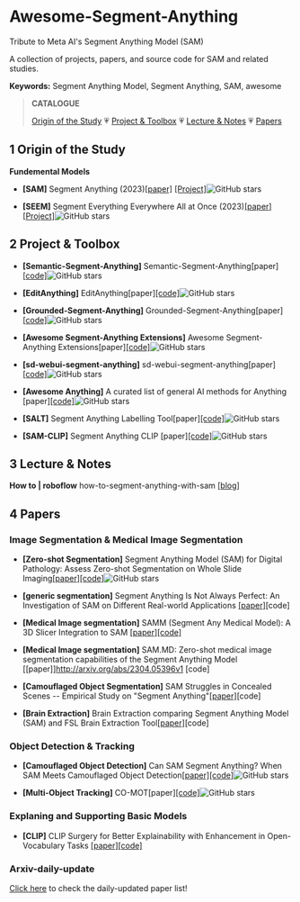 # Awesome-Segment-Anything

Tribute to Meta AI's Segment Anything Model (SAM)

A collection of projects, papers, and source code for SAM and related studies.

**Keywords:** Segment Anything Model, Segment Anything, SAM, awesome

> **CATALOGUE**
>
>[Origin of the Study](#quick-start) :heartpulse: [Project & Toolbox](#tool) :heartpulse: [Lecture & Notes](#workshop) :heartpulse: [Papers](#papers-by-categories)

## 1 Origin of the Study <span id='quick-start'></span>

**Fundemental Models**

+ **[SAM]** Segment Anything (2023)[[paper]](https://scontent-lax3-2.xx.fbcdn.net/v/t39.2365-6/10000000_900554171201033_1602411987825904100_n.pdf?_nc_cat=100&ccb=1-7&_nc_sid=3c67a6&_nc_ohc=5R36a2pHTEoAX-N4s7w&_nc_ht=scontent-lax3-2.xx&oh=00_AfAt7-wce1N9DevVZ4-cgxo_lgAI60jIoPc9EDR2P1VORg&oe=643CE9E7) [[Project]](https://github.com/facebookresearch/segment-anything)![GitHub stars](https://img.shields.io/github/stars/facebookresearch/segment-anything.svg?logo=github&label=Stars)

+ **[SEEM]** Segment Everything Everywhere All at Once (2023)[[paper]](https://arxiv.org/pdf/2304.06718.pdf)[[Project]](https://github.com/UX-Decoder/Segment-Everything-Everywhere-All-At-Once)![GitHub stars](https://img.shields.io/github/stars/UX-Decoder/Segment-Everything-Everywhere-All-At-Once.svg?logo=github&label=Stars)

## 2 Project & Toolbox<span id='tool'>
  
+ **[Semantic-Segment-Anything]** Semantic-Segment-Anything[paper][[code]](https://github.com/fudan-zvg/Semantic-Segment-Anything)![GitHub stars](https://img.shields.io/github/stars/fudan-zvg/Semantic-Segment-Anything.svg?logo=github&label=Stars)

+ **[EditAnything]** EditAnything[paper][[code]](https://github.com/sail-sg/EditAnything)![GitHub stars](https://img.shields.io/github.com/sail-sg/EditAnything.svg?logo=github&label=Stars)

+ **[Grounded-Segment-Anything]** Grounded-Segment-Anything[paper][[code]](https://github.com/IDEA-Research/Grounded-Segment-Anything)![GitHub stars](https://img.shields.io/github/stars/IDEA-Research/Grounded-Segment-Anything.svg?logo=github&label=Stars)

+ **[Awesome Segment-Anything Extensions]** Awesome Segment-Anything Extensions[paper][[code]](https://github.com/JerryX1110/awesome-segment-anything-extensions)![GitHub stars](https://img.shields.io/github/stars/JerryX1110/awesome-segment-anything-extensions.svg?logo=github&label=Stars)

+ **[sd-webui-segment-anything]** sd-webui-segment-anything[paper][[code]](https://github.com/continue-revolution/sd-webui-segment-anything)![GitHub stars](https://img.shields.io/github/stars/continue-revolution/sd-webui-segment-anything.svg?logo=github&label=Stars)

+ **[Awesome Anything]** A curated list of general AI methods for Anything [paper][[code]](https://github.com/VainF/Awesome-Anything)![GitHub stars](https://img.shields.io/github/stars/VainF/Awesome-Anything.svg?logo=github&label=Stars)

+ **[SALT]** Segment Anything Labelling Tool[paper][[code]](https://github.com/anuragxel/salt)![GitHub stars](https://img.shields.io/github/stars/anuragxel/salt.svg?logo=github&label=Stars)

+ **[SAM-CLIP]** Segment Anything CLIP [paper][[code]](https://github.com/PengtaoJiang/Segment-Anything-CLIP)![GitHub stars](https://img.shields.io/github/stars/PengtaoJiang/Segment-Anything-CLIP.svg?logo=github&label=Stars)

## 3 Lecture & Notes<span id='workshop'>

**How to | roboflow** how-to-segment-anything-with-sam [[blog]](https://github.com/roboflow/notebooks/blob/main/notebooks/how-to-segment-anything-with-sam.ipynb)


## 4 Papers <span id='papers-by-categories'></span>
  
### Image Segmentation & Medical Image Segmentation

+ **[Zero-shot Segmentation]** Segment Anything Model (SAM) for Digital Pathology: Assess Zero-shot Segmentation on Whole Slide Imaging[[paper]](https://arxiv.org/abs/2304.04155)[[code]](https://github.com/BingfengYan/VISAM)![GitHub stars](https://img.shields.io/github/stars/BingfengYan/VISAM.svg?logo=github&label=Stars)

+ **[generic segmentation]** Segment Anything Is Not Always Perfect: An Investigation of SAM on Different Real-world Applications [[paper]](http://arxiv.org/abs/2304.05750v2)[code]
+ **[Medical Image segmentation]** SAMM (Segment Any Medical Model): A 3D Slicer Integration to SAM [[paper]](http://arxiv.org/abs/2304.05622v1)[[code]](https://github.com/bingogome/samm)

+ **[Medical Image segmentation]** SAM.MD: Zero-shot medical image segmentation capabilities of the Segment Anything Model [[paper]]http://arxiv.org/abs/2304.05396v1 [code]

+ **[Camouflaged Object Segmentation]** SAM Struggles in Concealed Scenes -- Empirical Study on "Segment Anything"[[paper]](https://arxiv.org/abs/2304.06022)[code]

+ **[Brain Extraction]** Brain Extraction comparing Segment Anything Model (SAM) and FSL Brain Extraction Tool[[paper]](https://arxiv.org/abs/2304.04738)[code]

### Object Detection & Tracking

+ **[Camouflaged Object Detection]** Can SAM Segment Anything? When SAM Meets Camouflaged Object Detection[[paper]](https://arxiv.org/abs/2304.04709)[[code]](https://github.com/luckybird1994/SAMCOD)![GitHub stars](https://img.shields.io/github/stars/luckybird1994/SAMCOD.svg?logo=github&label=Stars)

+ **[Multi-Object Tracking]** CO-MOT[paper][[code]](https://github.com/BingfengYan/VISAM)![GitHub stars](https://img.shields.io/github/stars/BingfengYan/VISAM.svg?logo=github&label=Stars)

### Explaning and Supporting Basic Models

+ **[CLIP]** CLIP Surgery for Better Explainability with Enhancement in Open-Vocabulary Tasks [[paper]](http://arxiv.org/abs/2304.05653v1)[[code]](https://github.com/xmed-lab/clip_surgery)

### Arxiv-daily-update
[Click here](https://github.com/Vision-Intelligence-and-Robots-Group/Awesome-Segment-Anything-Model/blob/main/arxiv-daily-docs/README.md) to check the daily-updated paper list!


